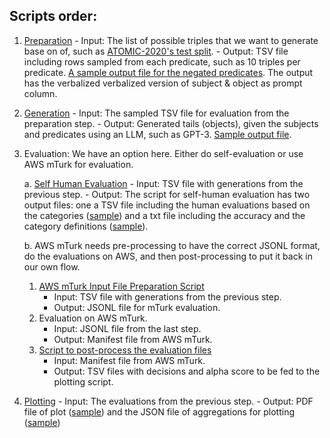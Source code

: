 
## Scripts order:
1. [Preparation](/scripts/prepare_subjects_preds_for_generation.py)
        - Input: The list of possible triples that we want to generate base on of, such as [ATOMIC-2020's test split](data/atomic2020/test.tsv).
        - Output: TSV file including rows sampled from each predicate, such as 10 triples per predicate. [A sample output file for the negated predicates](experiments/atomic_2020_eval/sampled_to_eval_negated_pred.tsv). The output has the verbalized verbalized version of subject & object as prompt column.
2. [Generation](/scripts/generate_objects_using_gpt_3.py)
        - Input: The sampled TSV file for evaluation from the preparation step.
        - Output: Generated tails (objects), given the subjects and predicates using an LLM, such as GPT-3. [Sample output file](experiments/atomic_2020_eval/few_shot_sampled_to_eval_negated_pred_with_gpt_3.tsv).
3. Evaluation:
We have an option here. Either do self-evaluation or use AWS mTurk for evaluation.
    
    a. [Self Human Evaluation](/scripts/human_evaluate_generations.py)
        - Input: TSV file with generations from the previous step.
        - Output: The script for self-human evaluation has two output files: one a TSV file including the human evaluations based on the categories ([sample](/experiments/atomic_2020_eval/few_shot_sampled_to_eval_negated_pred_with_gpt_3_self_evaluated.tsv)) and a txt file including the accuracy and the category definitions ([sample](/experiments/atomic_2020_eval/few_shot_sampled_to_eval_negated_pred_with_gpt_3_self_evaluated.txt)).

    b. AWS mTurk needs pre-processing to have the correct JSONL format, do the evaluations on AWS, and then post-processing to put it back in our own flow.
    
    1) [AWS mTurk Input File Preparation Script](prepare_generations_for_mturk_evaluation.py)
        - Input: TSV file with generations from the previous step.
        - Output: JSONL file for mTurk evaluation.
    2) Evaluation on AWS mTurk.
        - Input: JSONL file from the last step.
        - Output: Manifest file from AWS mTurk.
    3) [Script to post-process the evaluation files]()
        - Input: Manifest file from AWS mTurk.
        - Output: TSV files with decisions and alpha score to be fed to the plotting script.

4. [Plotting](/scripts/plot_evaluated_results.py)
        - Input: The evaluations from the previous step.
        - Output: PDF file of plot ([sample](experiments/atomic_2020_eval/few_shot_sampled_to_eval_negated_pred_with_gpt_3_self_evaluated_adjusted_results.pdf)) and the JSON file of aggregations for plotting ([sample](experiments/atomic_2020_eval/few_shot_sampled_to_eval_negated_pred_with_gpt_3_self_evaluated_adjusted_results.json))